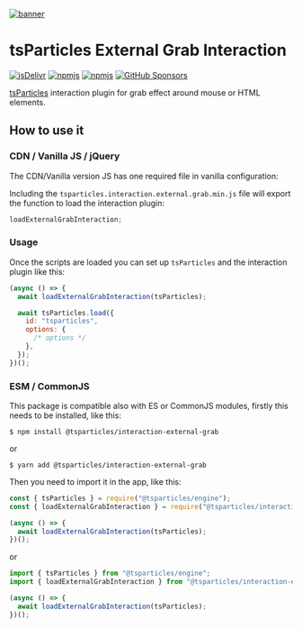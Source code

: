 [![banner](https://particles.js.org/images/banner2.png)](https://particles.js.org)

# tsParticles External Grab Interaction

[![jsDelivr](https://data.jsdelivr.com/v1/package/npm/@tsparticles/interaction-external-grab/badge)](https://www.jsdelivr.com/package/npm/@tsparticles/interaction-external-grab)
[![npmjs](https://badge.fury.io/js/@tsparticles/interaction-external-grab.svg)](https://www.npmjs.com/package/@tsparticles/interaction-external-grab)
[![npmjs](https://img.shields.io/npm/dt/@tsparticles/interaction-external-grab)](https://www.npmjs.com/package/@tsparticles/interaction-external-grab) [![GitHub Sponsors](https://img.shields.io/github/sponsors/matteobruni)](https://github.com/sponsors/matteobruni)

[tsParticles](https://github.com/matteobruni/tsparticles) interaction plugin for grab effect around mouse or HTML
elements.

## How to use it

### CDN / Vanilla JS / jQuery

The CDN/Vanilla version JS has one required file in vanilla configuration:

Including the `tsparticles.interaction.external.grab.min.js` file will export the function to load the interaction
plugin:

```javascript
loadExternalGrabInteraction;
```

### Usage

Once the scripts are loaded you can set up `tsParticles` and the interaction plugin like this:

```javascript
(async () => {
  await loadExternalGrabInteraction(tsParticles);

  await tsParticles.load({
    id: "tsparticles",
    options: {
      /* options */
    },
  });
})();
```

### ESM / CommonJS

This package is compatible also with ES or CommonJS modules, firstly this needs to be installed, like this:

```shell
$ npm install @tsparticles/interaction-external-grab
```

or

```shell
$ yarn add @tsparticles/interaction-external-grab
```

Then you need to import it in the app, like this:

```javascript
const { tsParticles } = require("@tsparticles/engine");
const { loadExternalGrabInteraction } = require("@tsparticles/interaction-external-grab");

(async () => {
  await loadExternalGrabInteraction(tsParticles);
})();
```

or

```javascript
import { tsParticles } from "@tsparticles/engine";
import { loadExternalGrabInteraction } from "@tsparticles/interaction-external-grab";

(async () => {
  await loadExternalGrabInteraction(tsParticles);
})();
```
